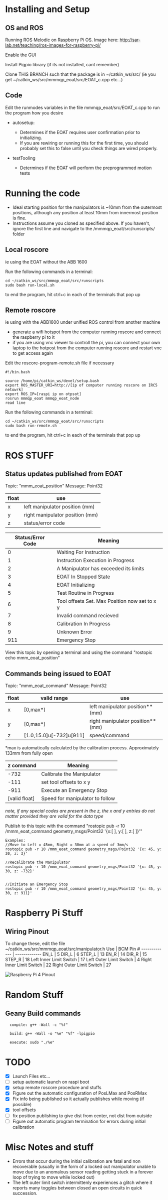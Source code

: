 # Installing and Setup
## OS and ROS
Running ROS Melodic on Raspberry Pi OS. Image here: http://sar-lab.net/teaching/ros-images-for-raspberry-pi/

Enable the GUI

Install Pigpio library (if its not installed, cant remember)

Clone THIS BRANCH such that the package is in ~/catkin_ws/src/ (ie you get ~/catkin_ws/src/mmmqp_eoat/src/EOAT_c.cpp etc...)



## Code
Edit the runmodes variables in the file mmmqp_eoat/src/EOAT_c.cpp to run the program how you desire

- autosetup: 
  - Determines if the EOAT requires user confirmation prior to initializing. 
  - If you are rewiring or running this for the first time, you should probably set this to false until you check things are wired properly.

- testTooling
  - Determines if the EOAT will perform the preprogrammed motion tests

# Running the code
- Ideal starting position for the manipulators is ~10mm from the outermost positions, although any position at least 10mm from innermost position is fine. 
- Instructions assume you cloned as specified above. If you haven't, ignore the first line and navigate to the /mmmqp_eoat/src/runscripts/ folder

## Local roscore 
ie using the EOAT without the ABB 1600

Run the following commands in a terminal:
```
cd ~/catkin_ws/src/mmmqp_eoat/src/runscripts
sudo bash run-local.sh
```
to end the program, hit ctrl+c in each of the terminals that pop up

## Remote roscore 
ie using with the ABB1600 under unified ROS control from another machine
- generate a wifi hotspot from the computer running roscore and connect the raspberry pi to it
- if you are using vnc viewer to controll the pi, you can connect your own laptop to the hotpost from the computer running roscore and restart vnc to get access again

Edit the roscore-program-remote.sh file if necessary
```
#!/bin.bash

source /home/pi/catkin_ws/devel/setup.bash
export ROS_MASTER_URI=http://[ip of computer running roscore on IRC5 netowrk]
export ROS_IP=[raspi ip on otpsot]
rosrun mmmqp_eoat mmmqp_eoat_node
read line
```

Run the following commands in a terminal:
```
cd ~/catkin_ws/src/mmmqp_eoat/src/runscripts
sudo bash run-remote.sh
```
to end the program, hit ctrl+c in each of the terminals that pop up

# ROS STUFF
## Status updates published from EOAT
Topic: "mmm_eoat_position"
Message: Point32

float  |  use
----  |  -----
x  |  left manipulator position (mm)
y  |  right manipulator position (mm)
z  |  status/error code

Status/Error Code  | Meaning
------------- | -------------
0  | Waiting For Instruction
1  | Instruction Execution in Progress
2  | A Manipulator has exceeded its limits
3  | EOAT In Stopped State
4  | EOAT Initializing
5  | Test Routine in Progress
6  | Tool offsets Set. Max Position now set to x y
7  | Invalid command recieved
8  | Calibration In Progress
9  | Unknown Error
911  | Emergency Stop

View this topic by opening a terminal and using the command "rostopic echo mmm_eoat_position"



## Commands being issued to EOAT
Topic: "mmm_eoat_command"
Message: Point32

float  |  valid range  |  use
------------- | -------------| -------------
x  |  [0,max*)  | left manipulator position** (mm)
y  |  [0,max*)  | right manipulator position** (mm)
z  |  [1.0,15.0]u[-732]u[911]  | speed/command

*max is automatically calculated by the calibration process. Approximately 133mm from fully open

z command  | Meaning
------------- | -------------
-732  | Calibrate the Manipulator
-111  | set tool offsets to x y
-911  | Execute an Emergency Stop
[valid float]  | Speed for manipulator to follow

*note, if any special codes are present in the z, the x and y entries do not matter provided they are valid for the data type*

Publish to this topic with the command "rostopic pub -r 10 /mmm_eoat_command geometry_msgs/Point32 '{x:[ ], y:[ ], z:[ ]}'"
```
Examples:
//Move to Left = 45mm, Right = 30mm at a speed of 3mm/s
rostopic pub -r 10 /mmm_eoat_command geometry_msgs/Point32 '{x: 45, y: 30, z: 3}'

//Recalibrate the Manipulator
rostopic pub -r 10 /mmm_eoat_command geometry_msgs/Point32 '{x: 45, y: 30, z: -732}'


//Initiate an Emergency Stop
rostopic pub -r 10 /mmm_eoat_command geometry_msgs/Point32 '{x: 45, y: 30, z: 911}'
```

# Raspberry Pi Stuff
## Wiring Pinout
To change these, edit the file  ~/catkin_ws/src/mmmqp_eoat/src/manipulator.h
Use  | BCM Pin #
------------- | -------------
EN_L  | 5
DIR_L  | 6
STEP_L  | 13
EN_R  | 14
DIR_R  | 15
STEP_R  | 18
Left Inner Limit Switch  | 17
Left Outer Limit Switch  | 4
Right Inner Limit Switch  | 22
Right Outer Limit Switch  | 27

![Raspberry Pi 4 Pinout](https://www.etechnophiles.com/wp-content/uploads/2021/01/R-Pi-4-GPIO-Pinout.jpg)

# Random Stuff
## Geany Build commands
```
  compile: g++ -Wall -c "%f"

  build: g++ -Wall -o "%e" "%f" -lpigpio

  execute: sudo "./%e"
 ```
 
 # TODO
- [x] Launch Files etc...
- [ ] setup automatic launch on raspi boot
- [x] setup remote roscore procedure and stuffs
- [x] Figure out the automatic configuration of PosLMax and PosRMax
- [x] Fix info being published so it actually publishes while moving (if possible)
- [x] tool offsets
- [ ] fix position publishing to give dist from center, not dist from outside
- [ ] Figure out automatic program termination for errors during initial calibration

# Misc Notes and stuff
- Errors that occur during the initial calibration are fatal and non recoverable (usually in the form of a locked out manipulator unable to move due to an anomalous sensor reading getting stuck in a forever loop of trying to move while locked out)
- The left outer limit switch intermittenly experiences a glitch where it reports many toggles between closed an open circuits in quick succession.
